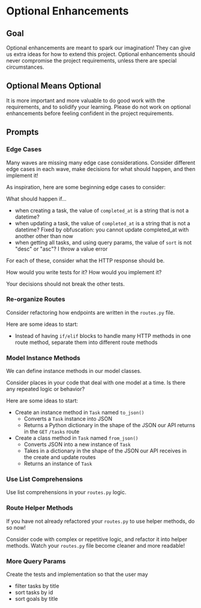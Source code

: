 # Optional Enhancements

## Goal

Optional enhancements are meant to spark our imagination! They can give us extra ideas for how to extend this project. Optional enhancements should never compromise the project requirements, unless there are special circumstances.

## Optional Means Optional

It is more important and more valuable to do good work with the requirements, and to solidify your learning. Please do not work on optional enhancements before feeling confident in the project requirements.

## Prompts

### Edge Cases

Many waves are missing many edge case considerations. Consider different edge cases in each wave, make decisions for what should happen, and then implement it!

As inspiration, here are some beginning edge cases to consider:

What should happen if...

- when creating a task, the value of `completed_at` is a string that is not a datetime?
- when updating a task, the value of `completed_at` is a string that is not a datetime?
  Fixed by obfuscation: you cannot update completed_at with another other than now
- when getting all tasks, and using query params, the value of `sort` is not "desc" or "asc"?
  I throw a value error

For each of these, consider what the HTTP response should be.

How would you write tests for it? How would you implement it?

Your decisions should not break the other tests.

### Re-organize Routes

Consider refactoring how endpoints are written in the `routes.py` file.

Here are some ideas to start:

- Instead of having `if/elif` blocks to handle many HTTP methods in one route method, separate them into different route methods

### Model Instance Methods

We can define instance methods in our model classes.

Consider places in your code that deal with one model at a time. Is there any repeated logic or behavior?

Here are some ideas to start:

- Create an instance method in `Task` named `to_json()`
    - Converts a `Task` instance into JSON
    - Returns a Python dictionary in the shape of the JSON our API returns in the `GET` `/tasks` route
- Create a class method in `Task` named `from_json()`
    - Converts JSON into a new instance of `Task`
    - Takes in a dictionary in the shape of the JSON our API receives in the create and update routes
    - Returns an instance of `Task` 

### Use List Comprehensions

Use list comprehensions in your `routes.py` logic.

### Route Helper Methods

If you have not already refactored your `routes.py` to use helper methods, do so now!

Consider code with complex or repetitive logic, and refactor it into helper methods. Watch your `routes.py` file become cleaner and more readable!

### More Query Params

Create the tests and implementation so that the user may

- filter tasks by title
- sort tasks by id
- sort goals by title
